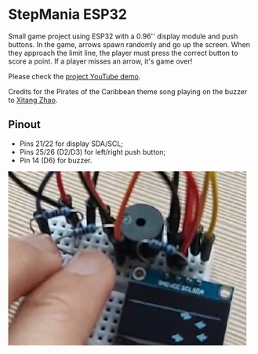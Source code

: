 # StepMania ESP32

Small game project using ESP32 with a 0.96'' display module and push buttons. In the game, arrows spawn randomly and go up the screen. When they approach the limit line, the player must press the correct button to score a point. If a player misses an arrow, it's game over!

Please check the [project YouTube demo](https://youtu.be/9LU-Igz2qgw).

Credits for the Pirates of the Caribbean theme song playing on the buzzer to [Xitang Zhao](https://github.com/xitanggg/-Pirates-of-the-Caribbean-Theme-Song).

## Pinout

- Pins 21/22 for display SDA/SCL;
- Pins 25/26 (D2/D3) for left/right push button;
- Pin 14 (D6) for buzzer.

![demo screenshot](demo.PNG)
